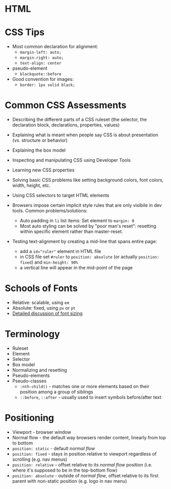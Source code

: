 # HTML

# CSS Tips
  * Most common declaration for alignment:
    * `margin-left: auto;` 
    * `margin-right: auto;`
    * `text-align: center`
  * pseudo-element
    * `blockquote::before`
  * Good convention for images:
    * `border: 1px solid black;`

# Common CSS Assessments
  * Describing the different parts of a CSS ruleset (the selector, the declaration block, declarations, properties, values)
  * Explaining what is meant when people say CSS is about presentation (vs. structure or behavior)
  * Explaining the box model
  * Inspecting and manipulating CSS using Developer Tools
  * Learning new CSS properties
  * Solving basic CSS problems like setting background colors, font colors, width, height, etc.
  * Using CSS selectors to target HTML elements

  * Browsers impose certain implicit style rules that are only visibile in dev tools. Common problems/solutions:
    * Auto padding in `li` list items: Set element to `margin: 0`
    * Most auto styling can be solved by "poor man's reset": resetting within specific element rather than master-reset.
  * Testing text-alignment by creating a mid-line that spans entire page: 
    * add a `id="ruler"` element in HTML file
    * in CSS file set `#ruler` to `position: absolute` (or actually `position: fixed`) and `min-height: 90%`
    * a vertical line will appear in the mid-point of the page

# Schools of Fonts
  * Relative: scalable, using `em`
  * Absolute: fixed, using `px` or `pt`
  * [Detailed discussion of font sizing](https://kyleschaeffer.com/development/css-font-size-em-vs-px-vs-pt-vs/)

# Terminology
* Ruleset 
* Element
* Selector
* Box model
* Normalizing and resetting
* Pseudo-elements
* Pseudo-classes
    * `:nth-child()` - matches one or more elements based on their position among a group of siblings
    * `::before`, `::after` - usually used to insert symbols before/after text

# Positioning
* Viewport - browser window
* Normal flow - the default way browsers render content, linearly from top to bottom
* `position: static` -  default _normal flow_
* `position: fixed` - stays in position relative to viewport regardless of scrolling (e.g. nav menus)
* `position: relative` - offset relative to its _normal flow_ position (i.e. where it's supposed to be in the top-bottom flow)
* `position: absolute` - outside of _normal flow_, offset relative to its first parent with non-static position (e.g. logo in nav menu)

